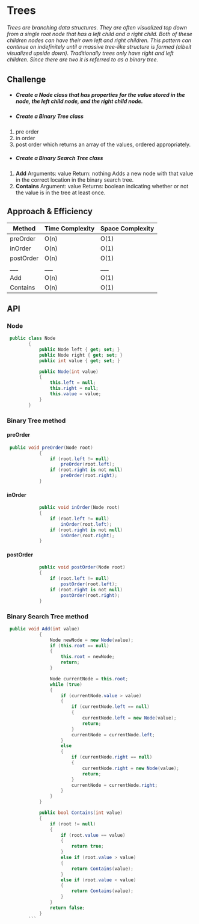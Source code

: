 # Trees
###### Trees are branching data structures. They are often visualized top down from a single root node that has a left child and a right child. Both of these children nodes can have their own left and right children. This pattern can continue on indefinitely until a massive tree-like structure is formed (albeit visualized upside down). Traditionally trees only have right and left children. Since there are two it is referred to as a binary tree.

## Challenge
- ##### Create a Node class that has properties for the value stored in the node, the left child node, and the right child node.
- ##### Create a Binary Tree class


1.  pre order
2. in order
3. post order which returns an array of the values, ordered appropriately.

- ##### Create a Binary Search Tree class
1. **Add**
Arguments: value
Return: nothing
Adds a new node with that value in the correct location in the binary search tree.
2. **Contains**
Argument: value
Returns: boolean indicating whether or not the value is in the tree at least once.

## Approach & Efficiency

| Method  | Time Complexity | Space Complexity |
| -------- | --------- | --------- |
| preOrder  | O(n) |  O(1) |
| inOrder  | O(n) |  O(1) |
| postOrder  | O(n) |  O(1) |
| ___ | ___ |  ___ |
| Add  | O(n) |  O(1) |
| Contains  | O(n) |  O(1) |
## API

### Node 
```C#
 public class Node
        {
            public Node left { get; set; }
            public Node right { get; set; }
            public int value { get; set; }

            public Node(int value)
            {
                this.left = null;
                this.right = null;
                this.value = value;
            }
        }
```
### Binary Tree method
#### preOrder
```C#
 public void preOrder(Node root)
            {
                if (root.left != null)
                    preOrder(root.left);
                if (root.right is not null)
                    preOrder(root.right);
            }
```
#### inOrder
```C#
            public void inOrder(Node root)
            {
                if (root.left != null)
                    inOrder(root.left);
                if (root.right is not null)
                    inOrder(root.right);
            }
```
#### postOrder
```C#
            public void postOrder(Node root)
            {
                if (root.left != null)
                    postOrder(root.left);
                if (root.right is not null)
                    postOrder(root.right);
            }
```
### Binary Search Tree method

```C#
 public void Add(int value)
            {
                Node newNode = new Node(value);
                if (this.root == null)
                {
                    this.root = newNode;
                    return;
                }

                Node currentNode = this.root;
                while (true)
                {
                    if (currentNode.value > value)
                    {
                        if (currentNode.left == null)
                        {
                            currentNode.left = new Node(value);
                            return;
                        }
                        currentNode = currentNode.left;
                    }
                    else
                    {
                        if (currentNode.right == null)
                        {
                            currentNode.right = new Node(value);
                            return;
                        }
                        currentNode = currentNode.right;
                    }
                }
            }
```
```C#
            public bool Contains(int value)
            {
                if (root != null)
                {
                    if (root.value == value)
                    {
                        return true;
                    }
                    else if (root.value > value)
                    {
                        return Contains(value);
                    }
                    else if (root.value < value)
                    {
                        return Contains(value);
                    }
                }
                return false;
            }
        ```
